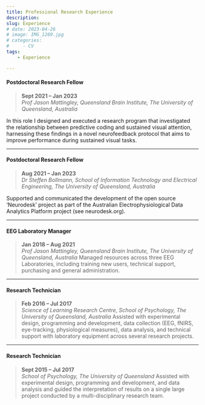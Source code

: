 ```yaml
---
title: Professional Research Experience
description:
slug: Experience
# date: 2023-04-26
# image: IMG_1269.jpg
# categories:
#     - CV
tags:
    - Experience

---
```


#### Postdoctoral Research Fellow
> **Sept 2021 – Jan 2023** \
*Prof Jason Mattingley, Queensland Brain Institute, The University of Queensland, Australia*

In this role I designed and executed a research program that investigated the relationship between predictive coding and sustained visual attention, harnessing these findings in a novel neurofeedback protocol that aims to improve performance during sustained visual tasks. 

---
#### Postdoctoral Research Fellow
> **Aug 2021 – Jan 2023** \
*Dr Steffen Bollmann, School of Information Technology and Electrical Engineering, The University of Queensland, Australia*

Supported and communicated the development of the open source ‘Neurodesk’ project as part of the Australian Electrophysiological Data Analytics Platform project (see neurodesk.org).

---
#### EEG Laboratory Manager
> **Jan 2018 – Aug 2021** \
*Prof Jason Mattingley, Queensland Brain Institute, The University of Queensland, Australia*
Managed resources across three EEG Laboratories, including training new users, technical support, purchasing and general administration.

---
#### Research Technician
> **Feb 2016 – Jul 2017** \
*Science of Learning Research Centre, School of Psychology, The University of Queensland, Australia*
Assisted with experimental design, programming and development, data collection (EEG, fNIRS, eye-tracking, physiological measures), data analysis, and technical support with laboratory equipment across several research projects.

---
#### Research Technician
> **Sept 2015 – Jul 2017** \
*School of Psychology, The University of Queensland*
Assisted with experimental design, programming and development, and data analysis and guided the interpretation of results on a single large project conducted by a multi-disciplinary research team.
